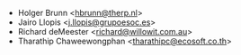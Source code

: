 - Holger Brunn \<<hbrunn@therp.nl>\>
- Jairo Llopis \<<j.llopis@grupoesoc.es>\>
- Richard deMeester \<<richard@willowit.com.au>\>
- Tharathip Chaweewongphan \<<tharathipc@ecosoft.co.th>\>
